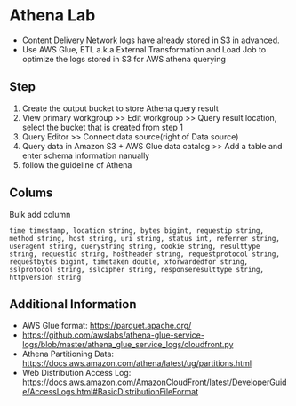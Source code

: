 # Athena Lab
* Content Delivery Network logs have already stored in S3 in advanced.
* Use AWS Glue, ETL a.k.a External Transformation and Load Job to optimize the logs stored in S3 for AWS athena querying

## Step
1. Create the output bucket to store Athena query result
2. View primary workgroup >> Edit workgroup >> Query result location, select the bucket that is created from step 1
3. Query Editor >> Connect data source(right of Data source)
4. Query data in Amazon S3 + AWS Glue data catalog >> Add a table and enter schema information nanually
5. follow the guideline of Athena

## Colums
Bulk add column

```
time timestamp, location string, bytes bigint, requestip string, method string, host string, uri string, status int, referrer string, useragent string, querystring string, cookie string, resulttype string, requestid string, hostheader string, requestprotocol string, requestbytes bigint, timetaken double, xforwardedfor string, sslprotocol string, sslcipher string, responseresulttype string, httpversion string
```

## Additional Information
* AWS Glue format: https://parquet.apache.org/
* https://github.com/awslabs/athena-glue-service-logs/blob/master/athena_glue_service_logs/cloudfront.py
* Athena Partitioning Data: https://docs.aws.amazon.com/athena/latest/ug/partitions.html
* Web Distribution Access Log: https://docs.aws.amazon.com/AmazonCloudFront/latest/DeveloperGuide/AccessLogs.html#BasicDistributionFileFormat